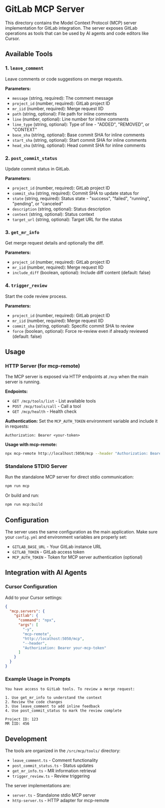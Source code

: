 # GitLab MCP Server

This directory contains the Model Context Protocol (MCP) server implementation for GitLab integration. The server exposes GitLab operations as tools that can be used by AI agents and code editors like Cursor.

## Available Tools

### 1. `leave_comment`
Leave comments or code suggestions on merge requests.

**Parameters:**
- `message` (string, required): The comment message
- `project_id` (number, required): GitLab project ID
- `mr_iid` (number, required): Merge request IID
- `path` (string, optional): File path for inline comments
- `line` (number, optional): Line number for inline comments
- `line_type` (string, optional): Type of line - "ADDED", "REMOVED", or "CONTEXT"
- `base_sha` (string, optional): Base commit SHA for inline comments
- `start_sha` (string, optional): Start commit SHA for inline comments
- `head_sha` (string, optional): Head commit SHA for inline comments

### 2. `post_commit_status`
Update commit status in GitLab.

**Parameters:**
- `project_id` (number, required): GitLab project ID
- `commit_sha` (string, required): Commit SHA to update status for
- `state` (string, required): Status state - "success", "failed", "running", "pending", or "canceled"
- `description` (string, optional): Status description
- `context` (string, optional): Status context
- `target_url` (string, optional): Target URL for the status

### 3. `get_mr_info`
Get merge request details and optionally the diff.

**Parameters:**
- `project_id` (number, required): GitLab project ID
- `mr_iid` (number, required): Merge request IID
- `include_diff` (boolean, optional): Include diff content (default: false)

### 4. `trigger_review`
Start the code review process.

**Parameters:**
- `project_id` (number, required): GitLab project ID
- `mr_iid` (number, required): Merge request IID
- `commit_sha` (string, optional): Specific commit SHA to review
- `force` (boolean, optional): Force re-review even if already reviewed (default: false)

## Usage

### HTTP Server (for mcp-remote)

The MCP server is exposed via HTTP endpoints at `/mcp` when the main server is running.

**Endpoints:**
- `GET /mcp/tools/list` - List available tools
- `POST /mcp/tools/call` - Call a tool
- `GET /mcp/health` - Health check

**Authentication:**
Set the `MCP_AUTH_TOKEN` environment variable and include it in requests:
```
Authorization: Bearer <your-token>
```

**Usage with mcp-remote:**
```bash
npx mcp-remote http://localhost:5050/mcp --header "Authorization: Bearer your-token"
```

### Standalone STDIO Server

Run the standalone MCP server for direct stdio communication:

```bash
npm run mcp
```

Or build and run:
```bash
npm run mcp:build
```

## Configuration

The server uses the same configuration as the main application. Make sure your `config.yml` and environment variables are properly set:

- `GITLAB_BASE_URL` - Your GitLab instance URL
- `GITLAB_TOKEN` - GitLab access token
- `MCP_AUTH_TOKEN` - Token for MCP server authentication (optional)

## Integration with AI Agents

### Cursor Configuration

Add to your Cursor settings:

```json
{
  "mcp.servers": {
    "gitlab": {
      "command": "npx",
      "args": [
        "-y",
        "mcp-remote", 
        "http://localhost:5050/mcp",
        "--header",
        "Authorization: Bearer your-mcp-token"
      ]
    }
  }
}
```

### Example Usage in Prompts

```
You have access to GitLab tools. To review a merge request:

1. Use get_mr_info to understand the context
2. Review the code changes  
3. Use leave_comment to add inline feedback
4. Use post_commit_status to mark the review complete

Project ID: 123
MR IID: 456
```

## Development

The tools are organized in the `/src/mcp/tools/` directory:
- `leave_comment.ts` - Comment functionality
- `post_commit_status.ts` - Status updates
- `get_mr_info.ts` - MR information retrieval  
- `trigger_review.ts` - Review triggering

The server implementations are:
- `server.ts` - Standalone stdio MCP server
- `http-server.ts` - HTTP adapter for mcp-remote
